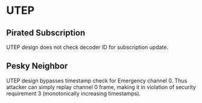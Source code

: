 # UTEP
## Pirated Subscription
UTEP design does not check decoder ID for subscription update.

## Pesky Neighbor
UTEP design bypasses timestamp check for Emergency channel 0. Thus attacker can simply replay channel 0 frame, making it in violation of security requirement 3 (monotonically increasing timestamps).
